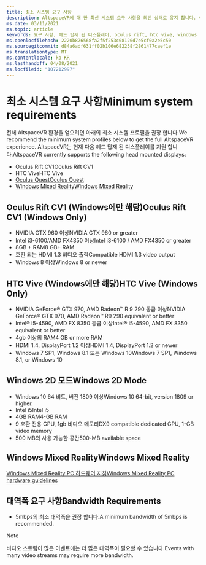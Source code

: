 ```yaml
---
title: 최소 시스템 요구 사항
description: AltspaceVR에 대 한 최신 시스템 요구 사항을 최신 상태로 유지 합니다. 여기에는 헤드 탑재 디스플레이, Oculus Rift 및 HTC Vive 장치
ms.date: 03/11/2021
ms.topic: article
keywords: 요구 사항, 헤드 탑재 된 디스플레이, oculus rift, htc vive, windows 2d 모드
ms.openlocfilehash: 2220b876568fa2f5f253c08120d7e5cf0a2e5c50
ms.sourcegitcommit: d84a6adf631ff02b106e682238f2861477caef1e
ms.translationtype: MT
ms.contentlocale: ko-KR
ms.lasthandoff: 04/08/2021
ms.locfileid: "107212997"
---
```

# <a name="minimum-system-requirements"></a><span data-ttu-id="3f9bb-104">최소 시스템 요구 사항</span><span class="sxs-lookup"><span data-stu-id="3f9bb-104">Minimum system requirements</span></span>

<span data-ttu-id="3f9bb-105">전체 AltspaceVR 환경을 얻으려면 아래의 최소 시스템 프로필을 권장 합니다.</span><span class="sxs-lookup"><span data-stu-id="3f9bb-105">We recommend the minimum system profiles below to get the full AltspaceVR experience.</span></span> <span data-ttu-id="3f9bb-106">AltspaceVR는 현재 다음 헤드 탑재 된 디스플레이를 지원 합니다.</span><span class="sxs-lookup"><span data-stu-id="3f9bb-106">AltspaceVR currently supports the following head mounted displays:</span></span>

* <span data-ttu-id="3f9bb-107">Oculus Rift CV1</span><span class="sxs-lookup"><span data-stu-id="3f9bb-107">Oculus Rift CV1</span></span>
* <span data-ttu-id="3f9bb-108">HTC Vive</span><span class="sxs-lookup"><span data-stu-id="3f9bb-108">HTC Vive</span></span>
* [<span data-ttu-id="3f9bb-109">Oculus Quest</span><span class="sxs-lookup"><span data-stu-id="3f9bb-109">Oculus Quest</span></span>](oculus-installation.md)
* [<span data-ttu-id="3f9bb-110">Windows Mixed Reality</span><span class="sxs-lookup"><span data-stu-id="3f9bb-110">Windows Mixed Reality</span></span>](wmr-installation.md)

## <a name="oculus-rift-cv1-windows-only"></a><span data-ttu-id="3f9bb-111">Oculus Rift CV1 (Windows에만 해당)</span><span class="sxs-lookup"><span data-stu-id="3f9bb-111">Oculus Rift CV1 (Windows Only)</span></span>

* <span data-ttu-id="3f9bb-112">NVIDIA GTX 960 이상</span><span class="sxs-lookup"><span data-stu-id="3f9bb-112">NVIDIA GTX 960 or greater</span></span> 
* <span data-ttu-id="3f9bb-113">Intel i3-6100/AMD FX4350 이상</span><span class="sxs-lookup"><span data-stu-id="3f9bb-113">Intel i3-6100 / AMD FX4350 or greater</span></span> 
* <span data-ttu-id="3f9bb-114">8GB + RAM</span><span class="sxs-lookup"><span data-stu-id="3f9bb-114">8 GB+ RAM</span></span> 
* <span data-ttu-id="3f9bb-115">호환 되는 HDMI 1.3 비디오 출력</span><span class="sxs-lookup"><span data-stu-id="3f9bb-115">Compatible HDMI 1.3 video output</span></span> 
* <span data-ttu-id="3f9bb-116">Windows 8 이상</span><span class="sxs-lookup"><span data-stu-id="3f9bb-116">Windows 8 or newer</span></span> 

## <a name="htc-vive-windows-only"></a><span data-ttu-id="3f9bb-117">HTC Vive (Windows에만 해당)</span><span class="sxs-lookup"><span data-stu-id="3f9bb-117">HTC Vive (Windows Only)</span></span>

* <span data-ttu-id="3f9bb-118">NVIDIA GeForce® GTX 970, AMD Radeon™ R 9 290 동급 이상</span><span class="sxs-lookup"><span data-stu-id="3f9bb-118">NVIDIA GeForce® GTX 970, AMD Radeon™ R9 290 equivalent or better</span></span>
* <span data-ttu-id="3f9bb-119">Intel® i5-4590, AMD FX 8350 동급 이상</span><span class="sxs-lookup"><span data-stu-id="3f9bb-119">Intel® i5-4590, AMD FX 8350 equivalent or better</span></span>   
* <span data-ttu-id="3f9bb-120">4gb 이상의 RAM</span><span class="sxs-lookup"><span data-stu-id="3f9bb-120">4 GB or more RAM</span></span>
* <span data-ttu-id="3f9bb-121">HDMI 1.4, DisplayPort 1.2 이상</span><span class="sxs-lookup"><span data-stu-id="3f9bb-121">HDMI 1.4, DisplayPort 1.2 or newer</span></span>
* <span data-ttu-id="3f9bb-122">Windows 7 SP1, Windows 8.1 또는 Windows 10</span><span class="sxs-lookup"><span data-stu-id="3f9bb-122">Windows 7 SP1, Windows 8.1, or Windows 10</span></span>

## <a name="windows-2d-mode"></a><span data-ttu-id="3f9bb-123">Windows 2D 모드</span><span class="sxs-lookup"><span data-stu-id="3f9bb-123">Windows 2D Mode</span></span>

* <span data-ttu-id="3f9bb-124">Windows 10 64 비트, 버전 1809 이상</span><span class="sxs-lookup"><span data-stu-id="3f9bb-124">Windows 10 64-bit, version 1809 or higher.</span></span>
* <span data-ttu-id="3f9bb-125">Intel i5</span><span class="sxs-lookup"><span data-stu-id="3f9bb-125">Intel i5</span></span>
* <span data-ttu-id="3f9bb-126">4GB RAM</span><span class="sxs-lookup"><span data-stu-id="3f9bb-126">4-GB RAM</span></span>
* <span data-ttu-id="3f9bb-127">9 호환 전용 GPU, 1gb 비디오 메모리</span><span class="sxs-lookup"><span data-stu-id="3f9bb-127">DX9 compatible dedicated GPU, 1-GB video memory</span></span>
* <span data-ttu-id="3f9bb-128">500 MB의 사용 가능한 공간</span><span class="sxs-lookup"><span data-stu-id="3f9bb-128">500-MB available space</span></span> 

## <a name="windows-mixed-reality"></a><span data-ttu-id="3f9bb-129">Windows Mixed Reality</span><span class="sxs-lookup"><span data-stu-id="3f9bb-129">Windows Mixed Reality</span></span>

[<span data-ttu-id="3f9bb-130">Windows Mixed Reality PC 하드웨어 지침</span><span class="sxs-lookup"><span data-stu-id="3f9bb-130">Windows Mixed Reality PC hardware guidelines</span></span>](https://docs.microsoft.com/windows/mixed-reality/enthusiast-guide/windows-mixed-reality-minimum-pc-hardware-compatibility-guidelines)

## <a name="bandwidth-requirements"></a><span data-ttu-id="3f9bb-131">대역폭 요구 사항</span><span class="sxs-lookup"><span data-stu-id="3f9bb-131">Bandwidth Requirements</span></span>

* <span data-ttu-id="3f9bb-132">5mbps의 최소 대역폭을 권장 합니다.</span><span class="sxs-lookup"><span data-stu-id="3f9bb-132">A minimum bandwidth of 5mbps is recommended.</span></span>

> [!NOTE]
> <span data-ttu-id="3f9bb-133">비디오 스트림이 많은 이벤트에는 더 많은 대역폭이 필요할 수 있습니다.</span><span class="sxs-lookup"><span data-stu-id="3f9bb-133">Events with many video streams may require more bandwidth.</span></span>